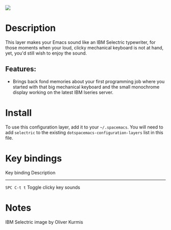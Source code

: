 ![](img/typewriter.jpg)

Description
===========

This layer makes your Emacs sound like an IBM Selectric typewriter, for
those moments when your loud, clicky mechanical keyboard is not at hand,
yet, you\'d still wish to enjoy the sound.

Features:
---------

-   Brings back fond memories about your first programming job where you
    started with that big mechanical keyboard and the small monochrome
    display working on the latest IBM Iseries server.

Install
=======

To use this configuration layer, add it to your `~/.spacemacs`. You will
need to add `selectric` to the existing
`dotspacemacs-configuration-layers` list in this file.

Key bindings
============

  Key binding   Description
  ------------- --------------------------
  `SPC C-t t`   Toggle clicky key sounds

Notes
=====

IBM Selectric image by Oliver Kurmis
